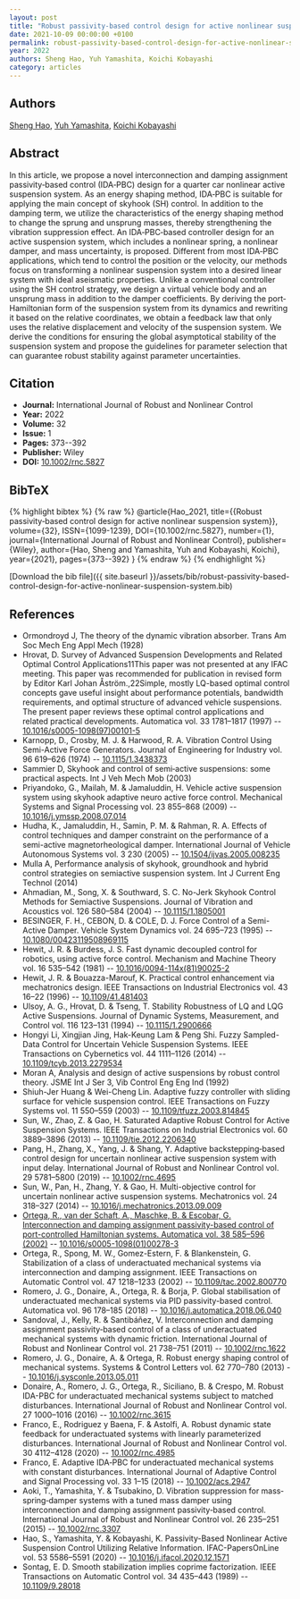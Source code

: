 ```yaml
---
layout: post
title: "Robust passivity‐based control design for active nonlinear suspension system"
date: 2021-10-09 00:00:00 +0100
permalink: robust-passivity-based-control-design-for-active-nonlinear-suspension-system
year: 2022
authors: Sheng Hao, Yuh Yamashita, Koichi Kobayashi
category: articles
---
```

 
## Authors
[Sheng Hao](authors/sheng-hao), [Yuh Yamashita](authors/yuh-yamashita), [Koichi Kobayashi](authors/koichi-kobayashi)
 
## Abstract
In this article, we propose a novel interconnection and damping assignment passivity‐based control (IDA‐PBC) design for a quarter car nonlinear active suspension system. As an energy shaping method, IDA‐PBC is suitable for applying the main concept of skyhook (SH) control. In addition to the damping term, we utilize the characteristics of the energy shaping method to change the sprung and unsprung masses, thereby strengthening the vibration suppression effect. An IDA‐PBC‐based controller design for an active suspension system, which includes a nonlinear spring, a nonlinear damper, and mass uncertainty, is proposed. Different from most IDA‐PBC applications, which tend to control the position or the velocity, our methods focus on transforming a nonlinear suspension system into a desired linear system with ideal aseismatic properties. Unlike a conventional controller using the SH control strategy, we design a virtual vehicle body and an unsprung mass in addition to the damper coefficients. By deriving the port‐Hamiltonian form of the suspension system from its dynamics and rewriting it based on the relative coordinates, we obtain a feedback law that only uses the relative displacement and velocity of the suspension system. We derive the conditions for ensuring the global asymptotical stability of the suspension system and propose the guidelines for parameter selection that can guarantee robust stability against parameter uncertainties.
 
## Citation
- **Journal:** International Journal of Robust and Nonlinear Control
- **Year:** 2022
- **Volume:** 32
- **Issue:** 1
- **Pages:** 373--392
- **Publisher:** Wiley
- **DOI:** [10.1002/rnc.5827](https://doi.org/10.1002/rnc.5827)
 
## BibTeX
{% highlight bibtex %}
{% raw %}
@article{Hao_2021,
  title={{Robust passivity‐based control design for active nonlinear suspension system}},
  volume={32},
  ISSN={1099-1239},
  DOI={10.1002/rnc.5827},
  number={1},
  journal={International Journal of Robust and Nonlinear Control},
  publisher={Wiley},
  author={Hao, Sheng and Yamashita, Yuh and Kobayashi, Koichi},
  year={2021},
  pages={373--392}
}
{% endraw %}
{% endhighlight %}
 
[Download the bib file]({{ site.baseurl }}/assets/bib/robust-passivity-based-control-design-for-active-nonlinear-suspension-system.bib)
 
## References
- Ormondroyd J, The theory of the dynamic vibration absorber. Trans Am Soc Mech Eng Appl Mech (1928)
- Hrovat, D. Survey of Advanced Suspension Developments and Related Optimal Control Applications11This paper was not presented at any IFAC meeting. This paper was recommended for publication in revised form by Editor Karl Johan Åström.,22Simple, mostly LQ-based optimal control concepts gave useful insight about performance potentials, bandwidth requirements, and optimal structure of advanced vehicle suspensions. The present paper reviews these optimal control applications and related practical developments. Automatica vol. 33 1781–1817 (1997) -- [10.1016/s0005-1098(97)00101-5](https://doi.org/10.1016/s0005-1098(97)00101-5)
- Karnopp, D., Crosby, M. J. & Harwood, R. A. Vibration Control Using Semi-Active Force Generators. Journal of Engineering for Industry vol. 96 619–626 (1974) -- [10.1115/1.3438373](https://doi.org/10.1115/1.3438373)
- Sammier D, Skyhook and  control of semi‐active suspensions: some practical aspects. Int J Veh Mech Mob (2003)
- Priyandoko, G., Mailah, M. & Jamaluddin, H. Vehicle active suspension system using skyhook adaptive neuro active force control. Mechanical Systems and Signal Processing vol. 23 855–868 (2009) -- [10.1016/j.ymssp.2008.07.014](https://doi.org/10.1016/j.ymssp.2008.07.014)
- Hudha, K., Jamaluddin, H., Samin, P. M. & Rahman, R. A. Effects of control techniques and damper constraint on the performance of a semi-active magnetorheological damper. International Journal of Vehicle Autonomous Systems vol. 3 230 (2005) -- [10.1504/ijvas.2005.008235](https://doi.org/10.1504/ijvas.2005.008235)
- Mulla A, Performance analysis of skyhook, groundhook and hybrid control strategies on semiactive suspension system. Int J Current Eng Technol (2014)
- Ahmadian, M., Song, X. & Southward, S. C. No-Jerk Skyhook Control Methods for Semiactive Suspensions. Journal of Vibration and Acoustics vol. 126 580–584 (2004) -- [10.1115/1.1805001](https://doi.org/10.1115/1.1805001)
- BESINGER, F. H., CEBON, D. & COLE, D. J. Force Control of a Semi-Active Damper. Vehicle System Dynamics vol. 24 695–723 (1995) -- [10.1080/00423119508969115](https://doi.org/10.1080/00423119508969115)
- Hewit, J. R. & Burdess, J. S. Fast dynamic decoupled control for robotics, using active force control. Mechanism and Machine Theory vol. 16 535–542 (1981) -- [10.1016/0094-114x(81)90025-2](https://doi.org/10.1016/0094-114x(81)90025-2)
- Hewit, J. R. & Bouazza-Marouf, K. Practical control enhancement via mechatronics design. IEEE Transactions on Industrial Electronics vol. 43 16–22 (1996) -- [10.1109/41.481403](https://doi.org/10.1109/41.481403)
- Ulsoy, A. G., Hrovat, D. & Tseng, T. Stability Robustness of LQ and LQG Active Suspensions. Journal of Dynamic Systems, Measurement, and Control vol. 116 123–131 (1994) -- [10.1115/1.2900666](https://doi.org/10.1115/1.2900666)
- Hongyi Li, Xingjian Jing, Hak-Keung Lam & Peng Shi. Fuzzy Sampled-Data Control for Uncertain Vehicle Suspension Systems. IEEE Transactions on Cybernetics vol. 44 1111–1126 (2014) -- [10.1109/tcyb.2013.2279534](https://doi.org/10.1109/tcyb.2013.2279534)
- Moran A, Analysis and design of active suspensions by  robust control theory. JSME Int J Ser 3, Vib Control Eng Eng Ind (1992)
- Shiuh-Jer Huang & Wei-Cheng Lin. Adaptive fuzzy controller with sliding surface for vehicle suspension control. IEEE Transactions on Fuzzy Systems vol. 11 550–559 (2003) -- [10.1109/tfuzz.2003.814845](https://doi.org/10.1109/tfuzz.2003.814845)
- Sun, W., Zhao, Z. & Gao, H. Saturated Adaptive Robust Control for Active Suspension Systems. IEEE Transactions on Industrial Electronics vol. 60 3889–3896 (2013) -- [10.1109/tie.2012.2206340](https://doi.org/10.1109/tie.2012.2206340)
- Pang, H., Zhang, X., Yang, J. & Shang, Y. Adaptive backstepping‐based control design for uncertain nonlinear active suspension system with input delay. International Journal of Robust and Nonlinear Control vol. 29 5781–5800 (2019) -- [10.1002/rnc.4695](https://doi.org/10.1002/rnc.4695)
- Sun, W., Pan, H., Zhang, Y. & Gao, H. Multi-objective control for uncertain nonlinear active suspension systems. Mechatronics vol. 24 318–327 (2014) -- [10.1016/j.mechatronics.2013.09.009](https://doi.org/10.1016/j.mechatronics.2013.09.009)
- [Ortega, R., van der Schaft, A., Maschke, B. & Escobar, G. Interconnection and damping assignment passivity-based control of port-controlled Hamiltonian systems. Automatica vol. 38 585–596 (2002)](interconnection-and-damping-assignment-passivity-based-control-of-port-controlled-hamiltonian-systems) -- [10.1016/s0005-1098(01)00278-3](https://doi.org/10.1016/s0005-1098(01)00278-3)
- Ortega, R., Spong, M. W., Gomez-Estern, F. & Blankenstein, G. Stabilization of a class of underactuated mechanical systems via interconnection and damping assignment. IEEE Transactions on Automatic Control vol. 47 1218–1233 (2002) -- [10.1109/tac.2002.800770](https://doi.org/10.1109/tac.2002.800770)
- Romero, J. G., Donaire, A., Ortega, R. & Borja, P. Global stabilisation of underactuated mechanical systems via PID passivity-based control. Automatica vol. 96 178–185 (2018) -- [10.1016/j.automatica.2018.06.040](https://doi.org/10.1016/j.automatica.2018.06.040)
- Sandoval, J., Kelly, R. & Santibáñez, V. Interconnection and damping assignment passivity‐based control of a class of underactuated mechanical systems with dynamic friction. International Journal of Robust and Nonlinear Control vol. 21 738–751 (2011) -- [10.1002/rnc.1622](https://doi.org/10.1002/rnc.1622)
- Romero, J. G., Donaire, A. & Ortega, R. Robust energy shaping control of mechanical systems. Systems &amp; Control Letters vol. 62 770–780 (2013) -- [10.1016/j.sysconle.2013.05.011](https://doi.org/10.1016/j.sysconle.2013.05.011)
- Donaire, A., Romero, J. G., Ortega, R., Siciliano, B. & Crespo, M. Robust IDA-PBC for underactuated mechanical systems subject to matched disturbances. International Journal of Robust and Nonlinear Control vol. 27 1000–1016 (2016) -- [10.1002/rnc.3615](https://doi.org/10.1002/rnc.3615)
- Franco, E., Rodriguez y Baena, F. & Astolfi, A. Robust dynamic state feedback for underactuated systems with linearly parameterized disturbances. International Journal of Robust and Nonlinear Control vol. 30 4112–4128 (2020) -- [10.1002/rnc.4985](https://doi.org/10.1002/rnc.4985)
- Franco, E. Adaptive IDA‐PBC for underactuated mechanical systems with constant disturbances. International Journal of Adaptive Control and Signal Processing vol. 33 1–15 (2018) -- [10.1002/acs.2947](https://doi.org/10.1002/acs.2947)
- Aoki, T., Yamashita, Y. & Tsubakino, D. Vibration suppression for mass‐spring‐damper systems with a tuned mass damper using interconnection and damping assignment passivity‐based control. International Journal of Robust and Nonlinear Control vol. 26 235–251 (2015) -- [10.1002/rnc.3307](https://doi.org/10.1002/rnc.3307)
- Hao, S., Yamashita, Y. & Kobayashi, K. Passivity-Based Nonlinear Active Suspension Control Utilizing Relative Information. IFAC-PapersOnLine vol. 53 5586–5591 (2020) -- [10.1016/j.ifacol.2020.12.1571](https://doi.org/10.1016/j.ifacol.2020.12.1571)
- Sontag, E. D. Smooth stabilization implies coprime factorization. IEEE Transactions on Automatic Control vol. 34 435–443 (1989) -- [10.1109/9.28018](https://doi.org/10.1109/9.28018)

